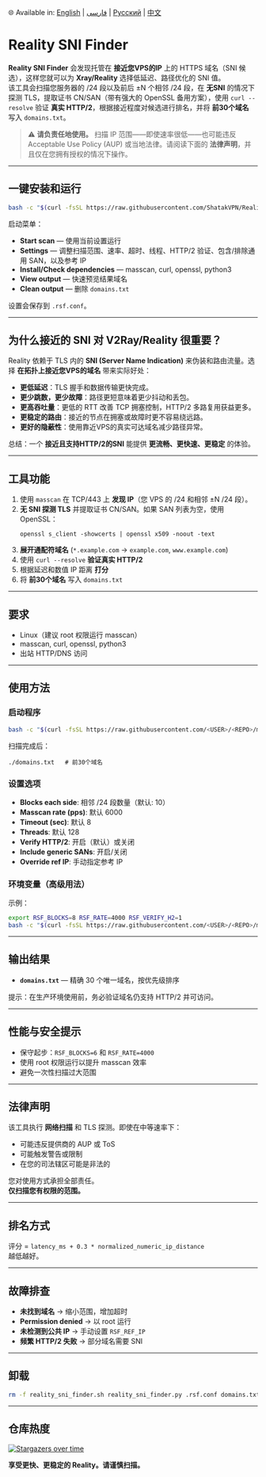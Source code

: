 🌐 Available in: [English](README.md) | [فارسی](README_FA.md) | [Русский](README_RU.md) | [中文](README_ZH.md)

# Reality SNI Finder

**Reality SNI Finder** 会发现托管在 **接近您VPS的IP** 上的 HTTPS 域名（SNI 候选），这样您就可以为 **Xray/Reality** 选择低延迟、路径优化的 SNI 值。  
该工具会扫描您服务器的 /24 段以及前后 ±N 个相邻 /24 段，在 **无SNI** 的情况下探测 TLS，提取证书 CN/SAN（带有强大的 OpenSSL 备用方案），使用 `curl --resolve` 验证 **真实 HTTP/2**，根据接近程度对候选进行排名，并将 **前30个域名** 写入 `domains.txt`。

> ⚠️ **请负责任地使用。** 扫描 IP 范围——即使速率很低——也可能违反 Acceptable Use Policy (AUP) 或当地法律。请阅读下面的 **法律声明**，并且仅在您拥有授权的情况下操作。

---

## 一键安装和运行

```bash
bash -c "$(curl -fsSL https://raw.githubusercontent.com/ShatakVPN/Reality-SNI-Finder/main/reality_sni_finder.sh)"
```

启动菜单：

- **Start scan** — 使用当前设置运行  
- **Settings** — 调整扫描范围、速率、超时、线程、HTTP/2 验证、包含/排除通用 SAN，以及参考 IP  
- **Install/Check dependencies** — masscan, curl, openssl, python3  
- **View output** — 快速预览结果域名  
- **Clean output** — 删除 `domains.txt`  

设置会保存到 `.rsf.conf`。

---

## 为什么接近的 SNI 对 V2Ray/Reality 很重要？

Reality 依赖于 TLS 内的 **SNI (Server Name Indication)** 来伪装和路由流量。选择 **在拓扑上接近您VPS的域名** 带来实际好处：

- **更低延迟**：TLS 握手和数据传输更快完成。  
- **更少跳数，更少故障**：路径更短意味着更少抖动和丢包。  
- **更高吞吐量**：更低的 RTT 改善 TCP 拥塞控制，HTTP/2 多路复用获益更多。  
- **更稳定的路由**：接近的节点在拥塞或故障时更不容易绕远路。  
- **更好的隐蔽性**：使用靠近VPS的真实可达域名减少路径异常。  

总结：一个 **接近且支持HTTP/2的SNI** 能提供 **更流畅、更快速、更稳定** 的体验。

---

## 工具功能

1. 使用 `masscan` 在 TCP/443 上 **发现 IP**（您 VPS 的 /24 和相邻 ±N /24 段）。  
2. **无 SNI 探测 TLS** 并提取证书 CN/SAN。如果 SAN 列表为空，使用 OpenSSL：  
   ```
   openssl s_client -showcerts | openssl x509 -noout -text
   ```  
3. **展开通配符域名** (`*.example.com` → `example.com`, `www.example.com`)  
4. 使用 `curl --resolve` **验证真实 HTTP/2**  
5. 根据延迟和数值 IP 距离 **打分**  
6. 将 **前30个域名** 写入 `domains.txt`  

---

## 要求

- Linux（建议 root 权限运行 masscan）  
- masscan, curl, openssl, python3  
- 出站 HTTP/DNS 访问  

---

## 使用方法

### 启动程序

```bash
bash -c "$(curl -fsSL https://raw.githubusercontent.com/<USER>/<REPO>/main/reality_sni_finder.sh)"
```

扫描完成后：

```
./domains.txt   # 前30个域名
```

### 设置选项

- **Blocks each side**: 相邻 /24 段数量（默认: 10）  
- **Masscan rate (pps)**: 默认 6000  
- **Timeout (sec)**: 默认 8  
- **Threads**: 默认 128  
- **Verify HTTP/2**: 开启（默认）或关闭  
- **Include generic SANs**: 开启/关闭  
- **Override ref IP**: 手动指定参考 IP  

### 环境变量（高级用法）

示例：

```bash
export RSF_BLOCKS=8 RSF_RATE=4000 RSF_VERIFY_H2=1
bash -c "$(curl -fsSL https://raw.githubusercontent.com/<USER>/<REPO>/main/reality_sni_finder.sh)"
```

---

## 输出结果

- **`domains.txt`** — 精确 30 个唯一域名，按优先级排序  

提示：在生产环境使用前，务必验证域名仍支持 HTTP/2 并可访问。

---

## 性能与安全提示

- 保守起步：`RSF_BLOCKS=6` 和 `RSF_RATE=4000`  
- 使用 root 权限运行以提升 masscan 效率  
- 避免一次性扫描过大范围  

---

## 法律声明

该工具执行 **网络扫描** 和 TLS 探测。即使在中等速率下：  
- 可能违反提供商的 AUP 或 ToS  
- 可能触发警告或限制  
- 在您的司法辖区可能是非法的  

您对使用方式承担全部责任。  
**仅扫描您有权限的范围。**

---

## 排名方式

评分 = `latency_ms + 0.3 * normalized_numeric_ip_distance`  
越低越好。  

---

## 故障排查

- **未找到域名** → 缩小范围，增加超时  
- **Permission denied** → 以 root 运行  
- **未检测到公共 IP** → 手动设置 `RSF_REF_IP`  
- **频繁 HTTP/2 失败** → 部分域名需要 SNI  

---

## 卸载

```bash
rm -f reality_sni_finder.sh reality_sni_finder.py .rsf.conf domains.txt
```

---

## 仓库热度

[![Stargazers over time](https://starchart.cc/ShatakVPN/Reality-SNI-Finder.svg?variant=adaptive)](https://starchart.cc/ShatakVPN/Reality-SNI-Finder)

**享受更快、更稳定的 Reality。请谨慎扫描。**
